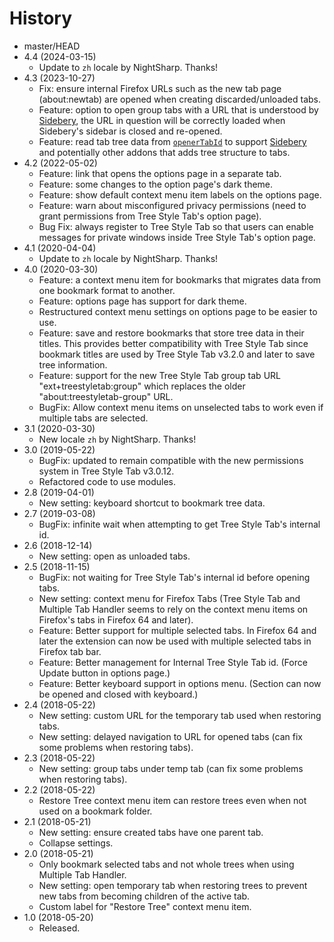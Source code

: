 # History

- master/HEAD
- 4.4 (2024-03-15)
  - Update to `zh` locale by NightSharp. Thanks!
- 4.3 (2023-10-27)
  - Fix: ensure internal Firefox URLs such as the new tab page (about:newtab) are opened when creating discarded/unloaded tabs.
  - Feature: option to open group tabs with a URL that is understood by [Sidebery](https://addons.mozilla.org/firefox/addon/sidebery/), the URL in question will be correctly loaded when Sidebery's sidebar is closed and re-opened.
  - Feature: read tab tree data from [`openerTabId`](https://developer.mozilla.org/docs/Mozilla/Add-ons/WebExtensions/API/tabs/Tab#openertabid) to support [Sidebery](https://addons.mozilla.org/firefox/addon/sidebery/) and potentially other addons that adds tree structure to tabs.
- 4.2 (2022-05-02)
  - Feature: link that opens the options page in a separate tab.
  - Feature: some changes to the option page's dark theme.
  - Feature: show default context menu item labels on the options page.
  - Feature: warn about misconfigured privacy permissions (need to grant permissions from Tree Style Tab's option page).
  - Bug Fix: always register to Tree Style Tab so that users can enable messages for private windows inside Tree Style Tab's option page.
- 4.1 (2020-04-04)
  - Update to `zh` locale by NightSharp. Thanks!
- 4.0 (2020-03-30)
  - Feature: a context menu item for bookmarks that migrates data from one bookmark format to another.
  - Feature: options page has support for dark theme.
  - Restructured context menu settings on options page to be easier to use.
  - Feature: save and restore bookmarks that store tree data in their titles. This provides better compatibility with Tree Style Tab since bookmark titles are used by Tree Style Tab v3.2.0 and later to save tree information.
  - Feature: support for the new Tree Style Tab group tab URL "ext+treestyletab:group" which replaces the older "about:treestyletab-group" URL.
  - BugFix: Allow context menu items on unselected tabs to work even if multiple tabs are selected.
- 3.1 (2020-03-30)
  - New locale `zh` by NightSharp. Thanks!
- 3.0 (2019-05-22)
  - BugFix: updated to remain compatible with the new permissions system in Tree Style Tab v3.0.12.
  - Refactored code to use modules.
- 2.8 (2019-04-01)
  - New setting: keyboard shortcut to bookmark tree data.
- 2.7 (2019-03-08)
  - BugFix: infinite wait when attempting to get Tree Style Tab's internal id.
- 2.6 (2018-12-14)
  - New setting: open as unloaded tabs.
- 2.5 (2018-11-15)
  - BugFix: not waiting for Tree Style Tab's internal id before opening tabs.
  - New setting: context menu for Firefox Tabs (Tree Style Tab and Multiple Tab Handler seems to rely on the context menu items on Firefox's tabs in Firefox 64 and later).
  - Feature: Better support for multiple selected tabs. In Firefox 64 and later the extension can now be used with multiple selected tabs in Firefox tab bar.
  - Feature: Better management for Internal Tree Style Tab id. (Force Update button in options page.)
  - Feature: Better keyboard support in options menu. (Section can now be opened and closed with keyboard.)
- 2.4 (2018-05-22)
  - New setting: custom URL for the temporary tab used when restoring tabs.
  - New setting: delayed navigation to URL for opened tabs (can fix some problems when restoring tabs).
- 2.3 (2018-05-22)
  - New setting: group tabs under temp tab (can fix some problems when restoring tabs).
- 2.2 (2018-05-22)
  - Restore Tree context menu item can restore trees even when not used on a bookmark folder.
- 2.1 (2018-05-21)
  - New setting: ensure created tabs have one parent tab.
  - Collapse settings.
- 2.0 (2018-05-21)
  - Only bookmark selected tabs and not whole trees when using Multiple Tab Handler.
  - New setting: open temporary tab when restoring trees to prevent new tabs from becoming children of the active tab.
  - Custom label for "Restore Tree" context menu item.
- 1.0 (2018-05-20)
  - Released.
